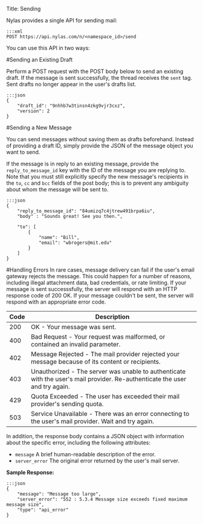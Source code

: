 Title: Sending

Nylas provides a single API for sending mail:

```
:::xml
POST https://api.nylas.com/n/<namespace_id>/send
```

You can use this API in two ways:

#Sending an Existing Draft

Perform a POST request with the POST body below to send an existing draft. If the message is sent successfully, the thread receives the `sent` tag. Sent drafts no longer appear in the user's drafts list.

```
:::json
{
    "draft_id": "9nhhb7w3tinsn4zkg9vjr3cxz",
    "version": 2
}
```

#Sending a New Message

You can send messages without saving them as drafts beforehand. Instead of providing a draft ID, simply provide the JSON of the message object you want to send.

If the message is in reply to an existing message, provide the `reply_to_message_id` key with the ID of the message you are replying to.  Note that you must still explicitly specify the new message's recipients in the `to`, `cc` and `bcc` fields of the post body; this is to prevent any ambiguity about whom the message will be sent to.

```
:::json
{
    "reply_to_message_id": "84umizq7c4jtrew491brpa6iu",
    "body" : "Sounds great! See you then.",

    "to": [
        {
            "name": "Bill",
            "email": "wbrogers@mit.edu"
        }
    ]
}
```

#Handling Errors
In rare cases, message delivery can fail if the user's email gateway rejects the message. This could happen for a number of reasons, including illegal attachment data, bad credentials, or rate limiting. If your message is sent successsfully, the server will respond with an HTTP response code of 200 OK. If your message couldn't be sent, the server will respond with an appropriate error code.

Code | Description
-- | --
200 | OK - Your message was sent.
400 | Bad Request - Your request was malformed, or contained an invalid parameter.
402 | Message Rejected - The mail provider rejected your message because of its content or recipients.
403 | Unauthorized - The server was unable to authenticate with the user's mail provider. Re-authenticate the user and try again.
429 | Quota Exceeded - The user has exceeded their mail provider's sending quota.
503 | Service Unavailable - There was an error connecting to the user's mail provider. Wait and try again.

In addition, the response body contains a JSON object with information about the specific error, including the following attributes:

* `message` A brief human-readable description of the error.
* `server_error` The original error returned by the user's mail server.

**Sample Response:**

```
:::json
{
    "message": "Message too large",
    "server_error": "552 : 5.3.4 Message size exceeds fixed maximum message size",
    "type": "api_error"
}
```
